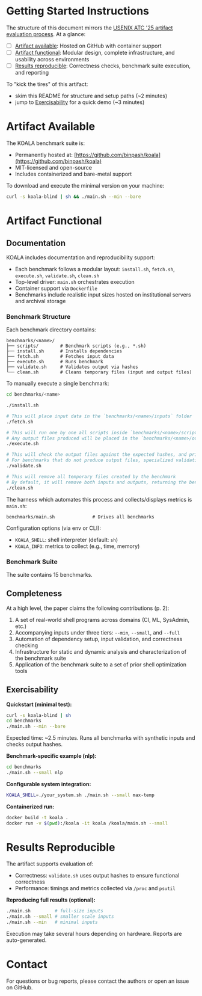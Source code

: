 # Getting Started Instructions

The structure of this document mirrors the [USENIX ATC '25 artifact evaluation process](https://www.usenix.org/conference/atc25/call-for-artifacts). At a glance:

* [ ] [Artifact available](#artifact-available): Hosted on GitHub with container support
* [ ] [Artifact functional](#artifact-functional): Modular design, complete infrastructure, and usability across environments
* [ ] [Results reproducible](#results-reproducible): Correctness checks, benchmark suite execution, and reporting

To "kick the tires" of this artifact:

* skim this README for structure and setup paths (~2 minutes)
* jump to [Exercisability](#exercisability) for a quick demo (~3 minutes)

# Artifact Available

The KOALA benchmark suite is:

* Permanently hosted at: [https://github.com/binpash/koala](https://github.com/binpash/koala)
* MIT-licensed and open-source
* Includes containerized and bare-metal support

To download and execute the minimal version on your machine:

```sh
curl -s koala-blind | sh && ./main.sh --min --bare
```

# Artifact Functional

## Documentation

KOALA includes documentation and reproducibility support:

* Each benchmark follows a modular layout: `install.sh`, `fetch.sh`, `execute.sh`, `validate.sh`, `clean.sh`
* Top-level driver: `main.sh` orchestrates execution
* Container support via `Dockerfile`
* Benchmarks include realistic input sizes hosted on institutional servers and archival storage

### Benchmark Structure

Each benchmark directory contains:

```
benchmarks/<name>/
├── scripts/        # Benchmark scripts (e.g., *.sh)
├── install.sh      # Installs dependencies
├── fetch.sh        # Fetches input data
├── execute.sh      # Runs benchmark
├── validate.sh     # Validates output via hashes
└── clean.sh        # Cleans temporary files (input and output files)
```

To manually execute a single benchmark: 

```sh
cd benchmarks/<name>

./install.sh

# This will place input data in the `benchmarks/<name>/inputs` folder
./fetch.sh

# This will run one by one all scripts inside `benchmarks/<name>/scripts/` folder
# Any output files produced will be placed in the `benchmarks/<name>/outputs` folder
./execute.sh

# This will check the output files against the expected hashes, and print the results
# For benchmarks that do not produce output files, specialized validation logic is used
./validate.sh

# This will remove all temporary files created by the benchmark
# By default, it will remove both inputs and outputs, returning the benchmark folder in its original state
./clean.sh
```

The harness which automates this process and collects/displays metrics is `main.sh`:

```
benchmarks/main.sh              # Drives all benchmarks
```

Configuration options (via env or CLI):

* `KOALA_SHELL`: shell interpreter (default: `sh`)
* `KOALA_INFO`: metrics to collect (e.g., time, memory)

### Benchmark Suite

The suite contains 15 benchmarks. 

## Completeness

At a high level, the paper claims the following contributions (p. 2):

1. A set of real-world shell programs across domains (CI, ML, SysAdmin, etc.)
2. Accompanying inputs under three tiers: `--min`, `--small`, and `--full`
3. Automation of dependency setup, input validation, and correctness checking
4. Infrastructure for static and dynamic analysis and characterization of the benchmark suite
5. Application of the benchmark suite to a set of prior shell optimization tools

## Exercisability

**Quickstart (minimal test):**

```sh
curl -s koala-blind | sh
cd benchmarks
./main.sh --min --bare
```

Expected time: ~2.5 minutes. Runs all benchmarks with synthetic inputs and checks output hashes.

**Benchmark-specific example (nlp):**

```sh
cd benchmarks
./main.sh --small nlp
```

**Configurable system integration:**

```sh
KOALA_SHELL=./your_system.sh ./main.sh --small max-temp
```

**Containerized run:**

```sh
docker build -t koala .
docker run -v $(pwd):/koala -it koala /koala/main.sh --small
```

# Results Reproducible

The artifact supports evaluation of:

* Correctness: `validate.sh` uses output hashes to ensure functional correctness
* Performance: timings and metrics collected via `/proc` and `psutil`

**Reproducing full results (optional):**

```sh
./main.sh         # full-size inputs
./main.sh --small # smaller scale inputs
./main.sh --min   # minimal inputs
```

Execution may take several hours depending on hardware. Reports are auto-generated.

# Contact

For questions or bug reports, please contact the authors or open an issue on GitHub.

